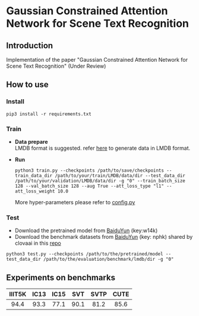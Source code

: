 # Gaussian Constrained Attention Network for Scene Text Recognition
## Introduction
Implementation of the paper "Gaussian Constrained Attention Network for Scene Text Recognition" (Under Review)
## How to use
### Install
```
pip3 install -r requirements.txt
```
### Train
* <b> Data prepare</b>  
LMDB format is suggested. refer [here](https://github.com/bgshih/crnn/blob/master/tool/create_dataset.py) to generate data in LMDB format.

* <b> Run</b>  
	
	```
	python3 train.py --checkpoints /path/to/save/checkpoints --train_data_dir /path/to/your/train/LMDB/data/dir --test_data_dir /path/to/your/validation/LMDB/data/dir -g "0" --train_batch_size 128 --val_batch_size 128 --aug True --att_loss_type "l1" --att_loss_weight 10.0
	```  
	More hyper-parameters please refer to [config.py](https://github.com/Pay20Y/GCAN/blob/master/config.py)  

### Test

* Download the pretrained model from [BaiduYun](https://pan.baidu.com/s/1hY374pvtDtgeBUPsG7R5ew) (key:w14k)
* Download the benchmark datasets from [BaiduYun](https://pan.baidu.com/s/1Z4aI1_B7Qwg9kVECK0ucrQ) (key: nphk) shared by clovaai in this [repo](https://github.com/clovaai/deep-text-recognition-benchmark)

```
python3 test.py --checkpoints /path/to/the/pretrained/model --test_data_dir /path/to/the/evaluation/benchmark/lmdb/dir -g "0"
```  

## Experiments on benchmarks

|  IIIT5K | IC13  |  IC15  |  SVT | SVTP  |  CUTE  |
|:-------:|:-----:|:------:|:----:|:-----:|:------:|
|  94.4   | 93.3  |  77.1  | 90.1 |  81.2 |  85.6  |